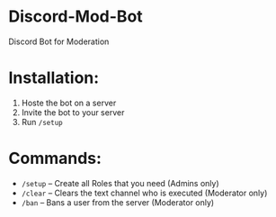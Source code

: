 # Discord-Mod-Bot
Discord Bot for Moderation

# Installation:

1. Hoste the bot on a server
2. Invite the bot to your server
3. Run `/setup`

# Commands:
- `/setup` – Create all Roles that you need (Admins only)
- `/clear` – Clears the text channel who is executed (Moderator only)
- `/ban` – Bans a user from the server (Moderator only)